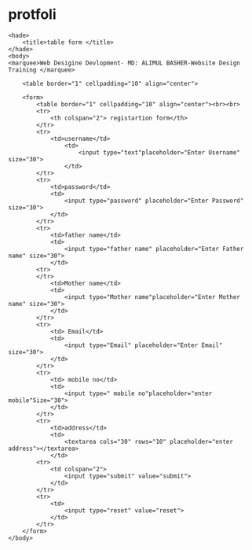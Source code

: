 # protfoli<Html>
	<hade>
		<title>table form </title>
	</hade>
	<body>
	<marquee>Web Desigine Devlopment- MD: ALIMUL BASHER-Website Design Training </marquee>
				
		<table border="1" cellpadding="10" align="center">
		
		<form>
			<table border="1" cellpadding="10" align="center"><br><br>
			<tr>
				<th colspan="2"> registartion form</th>
			</tr>
			<tr>
				<td>username</td>
					<td>
						<input type="text"placeholder="Enter Username" size="30">
					</td>
			</tr>
			<tr>
				<td>password</td>
				<td>
					<input type="password" placeholder="Enter Password" size="30">
				</td>
			</tr>
			<tr>
				<td>father name</td>
				<td>
					<input type="father name" placeholder="Enter Father name" size="30">
				</td>
			<tr>
			</tr>
				<td>Mother name</td>
				<td>
					<input type="Mother name"placeholder="Enter Mother name" size="30">
				</td>
			</tr>
			<tr> 
				<td> Email</td>
				<td>
					<input type="Email" placeholder="Enter Email" size="30">			
				</td>
			</tr>
			<tr>
				<td> mobile no</td>
				<td>
					<input type=" mobile no"placeholder="enter mobile"Size="30">
				</td>
			</tr>
			<tr>
				<td>address</td>
				<td>
					<textarea cols="30" rows="10" placeholder="enter address"></textarea>
				</td>
			<tr>
				<td colspan="2">
					<input type="submit" value="submit"> 
				</td>
			</tr>
			<tr>
				<td>
					<input type="reset" value="reset">
				</td>
			</tr>
		</form> 
	</body>
</html>
